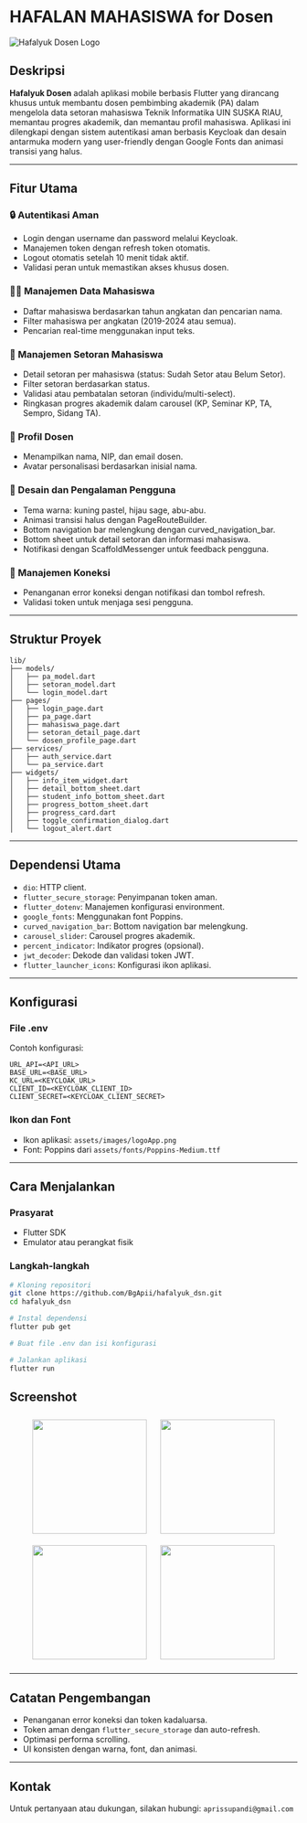 # HAFALAN MAHASISWA for Dosen

<img src="assets/images/logoApp.png" alt="Hafalyuk Dosen Logo"/>

## Deskripsi

**Hafalyuk Dosen** adalah aplikasi mobile berbasis Flutter yang dirancang khusus untuk membantu dosen pembimbing akademik (PA) dalam mengelola data setoran mahasiswa Teknik Informatika UIN SUSKA RIAU, memantau progres akademik, dan memantau profil mahasiswa. Aplikasi ini dilengkapi dengan sistem autentikasi aman berbasis Keycloak dan desain antarmuka modern yang user-friendly dengan Google Fonts dan animasi transisi yang halus.

---

## Fitur Utama

### 🔒 Autentikasi Aman

* Login dengan username dan password melalui Keycloak.
* Manajemen token dengan refresh token otomatis.
* Logout otomatis setelah 10 menit tidak aktif.
* Validasi peran untuk memastikan akses khusus dosen.

### 👨‍🎓 Manajemen Data Mahasiswa

* Daftar mahasiswa berdasarkan tahun angkatan dan pencarian nama.
* Filter mahasiswa per angkatan (2019-2024 atau semua).
* Pencarian real-time menggunakan input teks.

### 📄 Manajemen Setoran Mahasiswa

* Detail setoran per mahasiswa (status: Sudah Setor atau Belum Setor).
* Filter setoran berdasarkan status.
* Validasi atau pembatalan setoran (individu/multi-select).
* Ringkasan progres akademik dalam carousel (KP, Seminar KP, TA, Sempro, Sidang TA).

### 👤 Profil Dosen

* Menampilkan nama, NIP, dan email dosen.
* Avatar personalisasi berdasarkan inisial nama.

### 🌈 Desain dan Pengalaman Pengguna

* Tema warna: kuning pastel, hijau sage, abu-abu.
* Animasi transisi halus dengan PageRouteBuilder.
* Bottom navigation bar melengkung dengan curved\_navigation\_bar.
* Bottom sheet untuk detail setoran dan informasi mahasiswa.
* Notifikasi dengan ScaffoldMessenger untuk feedback pengguna.

### 📡️ Manajemen Koneksi

* Penanganan error koneksi dengan notifikasi dan tombol refresh.
* Validasi token untuk menjaga sesi pengguna.

---

## Struktur Proyek

```
lib/
├── models/
│   ├── pa_model.dart
│   ├── setoran_model.dart
│   └── login_model.dart
├── pages/
│   ├── login_page.dart
│   ├── pa_page.dart
│   ├── mahasiswa_page.dart
│   ├── setoran_detail_page.dart
│   └── dosen_profile_page.dart
├── services/
│   ├── auth_service.dart
│   └── pa_service.dart
├── widgets/
│   ├── info_item_widget.dart
│   ├── detail_bottom_sheet.dart
│   ├── student_info_bottom_sheet.dart
│   ├── progress_bottom_sheet.dart
│   ├── progress_card.dart
│   ├── toggle_confirmation_dialog.dart
│   └── logout_alert.dart
```

---

## Dependensi Utama

* `dio`: HTTP client.
* `flutter_secure_storage`: Penyimpanan token aman.
* `flutter_dotenv`: Manajemen konfigurasi environment.
* `google_fonts`: Menggunakan font Poppins.
* `curved_navigation_bar`: Bottom navigation bar melengkung.
* `carousel_slider`: Carousel progres akademik.
* `percent_indicator`: Indikator progres (opsional).
* `jwt_decoder`: Dekode dan validasi token JWT.
* `flutter_launcher_icons`: Konfigurasi ikon aplikasi.

---

## Konfigurasi

### File .env

Contoh konfigurasi:

```
URL_API=<API_URL>
BASE_URL=<BASE_URL>
KC_URL=<KEYCLOAK_URL>
CLIENT_ID=<KEYCLOAK_CLIENT_ID>
CLIENT_SECRET=<KEYCLOAK_CLIENT_SECRET>
```

### Ikon dan Font

* Ikon aplikasi: `assets/images/logoApp.png`
* Font: Poppins dari `assets/fonts/Poppins-Medium.ttf`

---

## Cara Menjalankan

### Prasyarat

* Flutter SDK
* Emulator atau perangkat fisik

### Langkah-langkah

```bash
# Kloning repositori
git clone https://github.com/BgApii/hafalyuk_dsn.git
cd hafalyuk_dsn

# Instal dependensi
flutter pub get

# Buat file .env dan isi konfigurasi

# Jalankan aplikasi
flutter run
```


## Screenshot

<p align="center">
  <img src="assets/images/screenshots_login.png" width="200" style="margin: 10px;"/>
  <img src="assets/images/screenshots_mahasiswa.png" width="200" style="margin: 10px;"/>
  <img src="assets/images/screenshots_setoran.png" width="200" style="margin: 10px;"/>
  <img src="assets/images/screenshots_profile.png" width="200" style="margin: 10px;"/>
</p>

---

## Catatan Pengembangan

* Penanganan error koneksi dan token kadaluarsa.
* Token aman dengan `flutter_secure_storage` dan auto-refresh.
* Optimasi performa scrolling.
* UI konsisten dengan warna, font, dan animasi.

---

## Kontak

Untuk pertanyaan atau dukungan, silakan hubungi: `aprissupandi@gmail.com`
